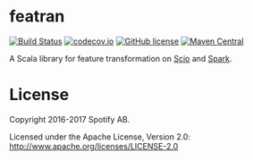 featran
=======

[![Build Status](https://travis-ci.org/spotify/featran.svg?branch=master)](https://travis-ci.org/spotify/featran)
[![codecov.io](https://codecov.io/github/spotify/featran/coverage.svg?branch=master)](https://codecov.io/github/spotify/featran?branch=master)
[![GitHub license](https://img.shields.io/github/license/spotify/featran.svg)](./LICENSE)
[![Maven Central](https://img.shields.io/maven-central/v/com.spotify/featran_2.11.svg)](https://maven-badges.herokuapp.com/maven-central/com.spotify/featran_2.11)

A Scala library for feature transformation on [Scio](https://github.com/spotify/scio) and [Spark](https://spark.apache.org/).

# License

Copyright 2016-2017 Spotify AB.

Licensed under the Apache License, Version 2.0: http://www.apache.org/licenses/LICENSE-2.0
